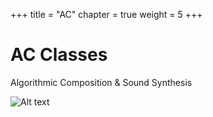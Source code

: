 +++
title = "AC"
chapter = true
weight = 5
+++


# AC Classes

 Algorithmic Composition & Sound Synthesis


![Alt text](https://github.com/Vasileios/ac-sc/tree/master/content/Introduction/images/rendering3.jpg "Nebula")
